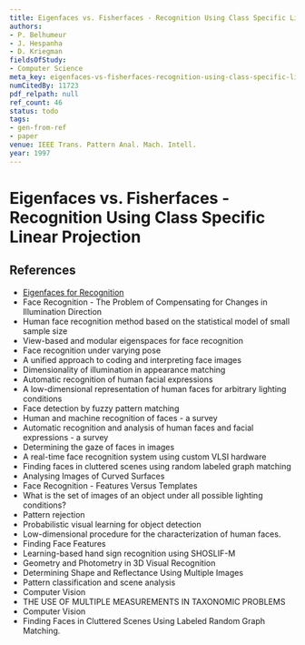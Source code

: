 ```yaml
---
title: Eigenfaces vs. Fisherfaces - Recognition Using Class Specific Linear Projection
authors:
- P. Belhumeur
- J. Hespanha
- D. Kriegman
fieldsOfStudy:
- Computer Science
meta_key: eigenfaces-vs-fisherfaces-recognition-using-class-specific-linear-projection
numCitedBy: 11723
pdf_relpath: null
ref_count: 46
status: todo
tags:
- gen-from-ref
- paper
venue: IEEE Trans. Pattern Anal. Mach. Intell.
year: 1997
---
```


# Eigenfaces vs. Fisherfaces - Recognition Using Class Specific Linear Projection

## References

- [Eigenfaces for Recognition](./eigenfaces-for-recognition.md)
- Face Recognition - The Problem of Compensating for Changes in Illumination Direction
- Human face recognition method based on the statistical model of small sample size
- View-based and modular eigenspaces for face recognition
- Face recognition under varying pose
- A unified approach to coding and interpreting face images
- Dimensionality of illumination in appearance matching
- Automatic recognition of human facial expressions
- A low-dimensional representation of human faces for arbitrary lighting conditions
- Face detection by fuzzy pattern matching
- Human and machine recognition of faces - a survey
- Automatic recognition and analysis of human faces and facial expressions - a survey
- Determining the gaze of faces in images
- A real-time face recognition system using custom VLSI hardware
- Finding faces in cluttered scenes using random labeled graph matching
- Analysing Images of Curved Surfaces
- Face Recognition - Features Versus Templates
- What is the set of images of an object under all possible lighting conditions?
- Pattern rejection
- Probabilistic visual learning for object detection
- Low-dimensional procedure for the characterization of human faces.
- Finding Face Features
- Learning-based hand sign recognition using SHOSLIF-M
- Geometry and Photometry in 3D Visual Recognition
- Determining Shape and Reflectance Using Multiple Images
- Pattern classification and scene analysis
- Computer Vision
- THE USE OF MULTIPLE MEASUREMENTS IN TAXONOMIC PROBLEMS
- Computer Vision
- Finding Faces in Cluttered Scenes Using Labeled Random Graph Matching.
